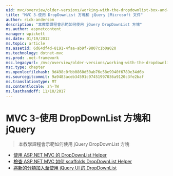 ```yaml
---
uid: mvc/overview/older-versions/working-with-the-dropdownlist-box-and-jquery/index
title: "MVC 3-使用 DropDownList 方塊和 jQuery |Microsoft 文件"
author: rick-anderson
description: "本教學課程會示範如何使用 jQuery DropDownList 方塊"
ms.author: aspnetcontent
manager: wpickett
ms.date: 01/19/2012
ms.topic: article
ms.assetid: 6d64df4d-8191-4faa-ab9f-9807c1b0a020
ms.technology: dotnet-mvc
ms.prod: .net-framework
msc.legacyurl: /mvc/overview/older-versions/working-with-the-dropdownlist-box-and-jquery
msc.type: chapter
ms.openlocfilehash: 9d498c0fbb0860d50ab76e58e9940f6789e34d6b
ms.sourcegitcommit: 9a9483aceb34591c97451997036a9120c3fe2baf
ms.translationtype: MT
ms.contentlocale: zh-TW
ms.lasthandoff: 11/10/2017
---
```

<a name="mvc-3---working-with-the-dropdownlist-box-and-jquery"></a>MVC 3-使用 DropDownList 方塊和 jQuery
====================
> 本教學課程會示範如何使用 jQuery DropDownList 方塊


- [使用 ASP.NET MVC 的 DropDownList Helper](using-the-dropdownlist-helper-with-aspnet-mvc.md)
- [檢查 ASP.NET MVC 如何 scaffolds DropDownList Helper](examining-how-aspnet-mvc-scaffolds-the-dropdownlist-helper.md)
- [將新的分類加入至使用 jQuery UI 的 DropDownList](adding-a-new-category-to-the-dropdownlist-using-jquery-ui.md)
